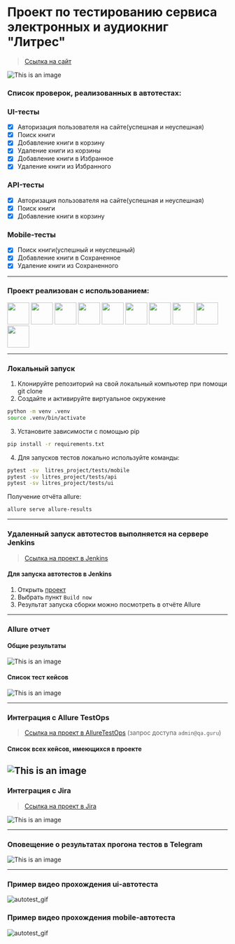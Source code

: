 <h1> Проект по тестированию сервиса электронных и аудиокниг "Литрес"</h1>

> <a target="_blank" href="https://www.litres.ru">Ссылка на сайт</a>

![This is an image](design/image/main_page_litres.png)

<h3> Список проверок, реализованных в автотестах:</h3>

### UI-тесты

- [x] Авторизация пользователя на сайте(успешная и неуспешная)
- [x] Поиск книги
- [x] Добавление книги в корзину
- [x] Удаление книги из корзины
- [x] Добавление книги в Избранное
- [x] Удаление книги из Избранного

### API-тесты

- [x] Авторизация пользователя на сайте(успешная и неуспешная)
- [x] Поиск книги
- [x] Добавление книги в корзину

### Mobile-тесты

- [x] Поиск книги(успешный и неуспешный)
- [x] Добавление книги в Сохраненное
- [x] Удаление книги из Сохраненного

----

### Проект реализован с использованием:

<img src="design/icons/python-original.svg" width="50"> <img src="design/icons/pytest.png" width="50"> <img src="design/icons/intellij_pycharm.png" width="50"> <img src="design/icons/selene.png" width="50"> <img src="design/icons/selenoid.png" width="50"> <img src="design/icons/jenkins.png" width="50"> <img src="design/icons/allure_report.png" width="50"> <img src="design/icons/allure_testops.png" width="50"> <img src="design/icons/tg.png" width="50"> <img src="design/icons/jira.png" width="50">

----

### Локальный запуск

1. Клонируйте репозиторий на свой локальный компьютер при помощи git clone
2. Создайте и активируйте виртуальное окружение

  ```bash
  python -m venv .venv
  source .venv/bin/activate
  ```

3. Установите зависимости с помощью pip

  ```bash
  pip install -r requirements.txt
  ```

4. Для запусков тестов локально используйте команды:

  ```bash
  pytest -sv  litres_project/tests/mobile
  pytest -sv litres_project/tests/api
  pytest -sv litres_project/tests/ui
  ```

Получение отчёта allure:

```bash
allure serve allure-results
```

----

### Удаленный запуск автотестов выполняется на сервере Jenkins

> <a target="_blank" href="https://jenkins.autotests.cloud/job/diploma/">Ссылка на проект в Jenkins</a>

#### Для запуска автотестов в Jenkins

1. Открыть <a target="_blank" href="https://jenkins.autotests.cloud/job/diploma/">проект</a>
2. Выбрать пункт `Build now`
3. Результат запуска сборки можно посмотреть в отчёте Allure

----

### Allure отчет

#### Общие результаты

![This is an image](design/image/allure_trend.png)

#### Список тест кейсов

![This is an image](design/image/list_of_cases.png)

----

### Интеграция с Allure TestOps

> <a target="_blank" href="https://allure.autotests.cloud/project/4083/dashboards">Ссылка на проект в
> AllureTestOps</a> (запрос доступа `admin@qa.guru`)

#### Cписок всех кейсов, имеющихся в проекте

![This is an image](design/image/tk.png)
----

### Интеграция с Jira

> <a target="_blank" href="https://jira.autotests.cloud/browse/HOMEWORK-1128">Ссылка на проект в Jira</a>

![This is an image](design/image/jira_glazova.png)

----

### Оповещение о результатах прогона тестов в Telegram

![This is an image](design/image/tg_glazova.png)

----

### Пример видео прохождения ui-автотеста

![autotest_gif](design/image/allure_video.gif)

### Пример видео прохождения mobile-автотеста

![autotest_gif](design/image/mobile_at.gif)
